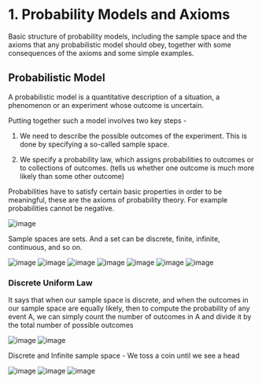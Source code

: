 # 1. Probability Models and Axioms

Basic structure of probability models, including the sample space and the axioms that any probabilistic model should obey, together with some consequences of the axioms and some simple examples.

## Probabilistic Model

A probabilistic model is a quantitative description of a situation, a phenomenon or an experiment whose outcome is uncertain.

Putting together such a model involves two key steps -

1. We need to describe the possible outcomes of the experiment. This is done by specifying a so-called sample space.

2. We specify a probability law, which assigns probabilities to outcomes or to collections of outcomes. (tells us whether one outcome is much more likely than some other outcome)

Probabilities have to satisfy certain basic properties in order to be meaningful, these are the axioms of probability theory. For example probabilities cannot be negative.

![image](../../../media/Intro-Syllabus_1.-Probability-Models-and-Axioms-image1.jpg)

Sample spaces are sets. And a set can be discrete, finite, infinite, continuous, and so on.

![image](../../../media/Intro-Syllabus_1.-Probability-Models-and-Axioms-image2.jpg)
![image](../../../media/Intro-Syllabus_1.-Probability-Models-and-Axioms-image3.jpg)
![image](../../../media/Intro-Syllabus_1.-Probability-Models-and-Axioms-image4.jpg)
![image](../../../media/Intro-Syllabus_1.-Probability-Models-and-Axioms-image5.jpg)
![image](../../../media/Intro-Syllabus_1.-Probability-Models-and-Axioms-image6.jpg)
![image](../../../media/Intro-Syllabus_1.-Probability-Models-and-Axioms-image7.jpg)
![image](../../../media/Intro-Syllabus_1.-Probability-Models-and-Axioms-image8.jpg)

### Discrete Uniform Law

It says that when our sample space is discrete, and when the outcomes in our sample space are equally likely, then to compute the probability of any event A, we can simply count the number of outcomes in A and divide it by the total number of possible outcomes

![image](../../../media/Intro-Syllabus_1.-Probability-Models-and-Axioms-image9.jpg)
![image](../../../media/Intro-Syllabus_1.-Probability-Models-and-Axioms-image10.jpg)

Discrete and Infinite sample space - We toss a coin until we see a head

![image](../../../media/Intro-Syllabus_1.-Probability-Models-and-Axioms-image11.jpg)
![image](../../../media/Intro-Syllabus_1.-Probability-Models-and-Axioms-image12.jpg)
![image](../../../media/Intro-Syllabus_1.-Probability-Models-and-Axioms-image13.jpg)

